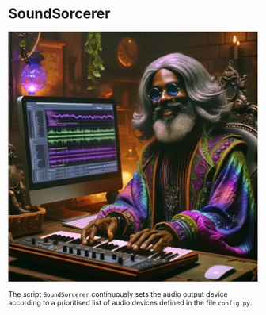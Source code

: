 # SoundSorcerer

![](SoundSorcerer.png)

The script `SoundSorcerer` continuously sets the audio output device according to a prioritised list of audio devices defined in the file `config.py`.

